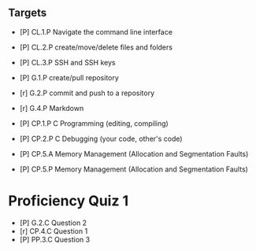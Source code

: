 
## Targets

- [P] CL.1.P      Navigate the command line interface
- [P] CL.2.P     create/move/delete files and folders
- [P] CL.3.P     SSH and SSH keys

- [P] G.1.P       create/pull repository
- [r] G.2.P       commit and push to a repository
- [r] G.4.P       Markdown

- [P] CP.1.P      C Programming (editing, compiling)
- [P] CP.2.P     C Debugging (your code, other's code)
- [P] CP.5.A    Memory Management (Allocation and Segmentation Faults)
- [P] CP.5.P    Memory Management (Allocation and Segmentation Faults)
# Proficiency Quiz 1

- [P] G.2.C  Question 2
- [r] CP.4.C Question 1
- [P] PP.3.C   Question 3
